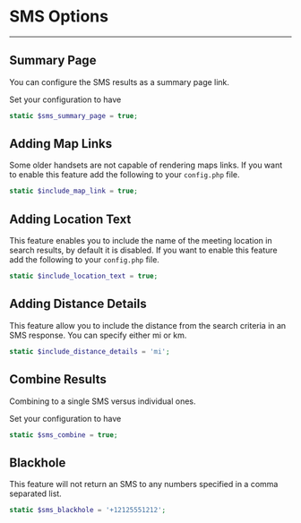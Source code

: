 # SMS Options

---
## Summary Page

You can configure the SMS results as a summary page link.

Set your configuration to have

```php
static $sms_summary_page = true;
```

## Adding Map Links

Some older handsets are not capable of rendering maps links.  If you want to enable this feature add the following to your `config.php` file.

```php
static $include_map_link = true;
```

## Adding Location Text

This feature enables you to include the name of the meeting location in search results, by default it is disabled.  If you want to enable this feature add the following to your `config.php` file.

```php
static $include_location_text = true;
```

## Adding Distance Details

This feature allow you to include the distance from the search criteria in an SMS response. You can specify either mi or km.

```php
static $include_distance_details = 'mi';
```

## Combine Results

Combining to a single SMS versus individual ones.

Set your configuration to have

```php
static $sms_combine = true;
```

## Blackhole

This feature will not return an SMS to any numbers specified in a comma separated list.

```php
static $sms_blackhole = '+12125551212';
```
